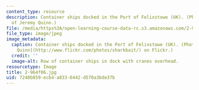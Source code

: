 ```yaml
---
content_type: resource
description: Container ships docked in the Port of Felixstowe (UK). (Photo courtesy
  of Jeremy Quinn.)
file: /media/https%3A/open-learning-course-data-rc.s3.amazonaws.com/2-964-economics-of-marine-transportation-industries-fall-2006/7248b859ecb4a8336442d570a3bde37b_2-964f06.jpg
file_type: image/jpeg
image_metadata:
  caption: Container ships docked in the Port of Felixstowe (UK). (Photo by [Jeremy
    Quinn](http://www.flickr.com/photos/sharkbait/) on Flickr.)
  credit: ''
  image-alt: Row of container ships in dock with cranes overhead.
resourcetype: Image
title: 2-964f06.jpg
uid: 7248b859-ecb4-a833-6442-d570a3bde37b
---
```

